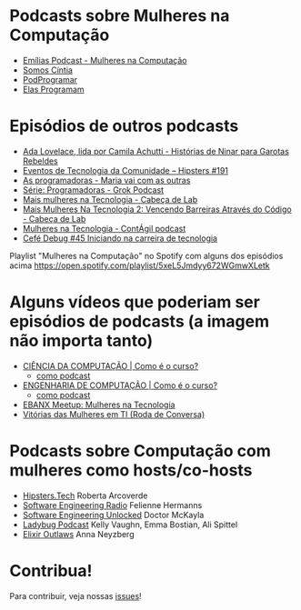# Podcasts sobre Mulheres na Computação

- [Emílias Podcast - Mulheres na Computação](https://anchor.fm/emilias-podcast)
- [Somos Cíntia](https://anchor.fm/grupo-cintia)
- [PodProgramar](https://mundopodcast.com.br/podprogramar/)
- [Elas Programam](https://anchor.fm/silviacoelho)

# Episódios de outros podcasts

- [Ada Lovelace, lida por Camila Achutti - Histórias de Ninar para Garotas Rebeldes](https://www.b9.com.br/shows/garotasrebeldes/historias-de-ninar-para-garotas-rebeldes-ada-lovelace-lida-por-camila-achutti/)
- [Eventos de Tecnologia da Comunidade – Hipsters #191](https://hipsters.tech/eventos-de-tecnologia-da-comunidade-hipsters-191/)
- [As programadoras - Maria vai com as outras](https://piaui.folha.uol.com.br/maria-vai-com-as-outras-5-as-programadoras/)
- [Série: Programadoras - Grok Podcast](https://www.grokpodcast.com.br/series/programadoras/)
- [Mais mulheres na Tecnologia - Cabeça de Lab](https://www.cabecadelab.com.br/episodios/02-mais-mulheres-na-tecnologia.html)
- [Mais Mulheres Na Tecnologia 2: Vencendo Barreiras Através do Código - Cabeça de Lab](https://www.cabecadelab.com.br/episodios/42-mais-mulheres-na-tecnologia-2-vencendo-barreiras-atraves-do-codigo.html)
- [Mulheres na Tecnologia - ContÁgil podcast](http://tun.in/tjsdIr)
- [Cefé Debug #45 Iniciando na carreira de tecnologia](https://open.spotify.com/episode/2Qpu3E3Q7SCaZNwE2Mtsca)

Playlist "Mulheres na Computação" no Spotify com alguns dos episódios acima https://open.spotify.com/playlist/5xeL5Jmdyy672WGmwXLetk


# Alguns vídeos que poderiam ser episódios de podcasts (a imagem não importa tanto)

- [CIÊNCIA DA COMPUTAÇÃO | Como é o curso?](https://youtu.be/DauPgf0I6IE) 
  - [como podcast](https://listenbox.app/i/FBtDi-417Y-)
- [ENGENHARIA DE COMPUTAÇÃO | Como é o curso?](https://youtu.be/-gcGFxZz1y8) 
  - [como podcast](https://listenbox.app/i/xJ8lPhCO6JY)
- [EBANX Meetup: Mulheres na Tecnologia](https://www.youtube.com/watch?v=-_cdN8Mnwho&feature=youtu.be&t=2721)
- [Vitórias das Mulheres em TI (Roda de Conversa)](https://youtu.be/LsPpk44r3Bw)

# Podcasts sobre Computação com mulheres como hosts/co-hosts

- [Hipsters.Tech](https://hipsters.tech/) Roberta Arcoverde
- [Software Engineering Radio](https://www.se-radio.net/) Felienne Hermanns
- [Software Engineering Unlocked](https://www.software-engineering-unlocked.com/) Doctor McKayla
- [Ladybug Podcast](https://ladybug.dev/) Kelly Vaughn, Emma Bostian, Ali Spittel
- [Elixir Outlaws](https://elixiroutlaws.com/) Anna Neyzberg

# Contribua!

Para contribuir, veja nossas [issues](https://github.com/Emilias-Armacao-em-Bits/podcasts-mulheres-computacao/issues)!


